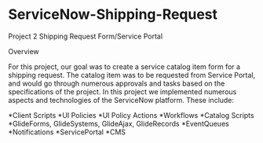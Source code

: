 # ServiceNow-Shipping-Request
Project 2 Shipping Request Form/Service Portal

Overview

For this project, our goal was to create a service catalog item form for a shipping request. The catalog item was to be requested from Service Portal, and would go through numerous approvals and tasks based on the specifications of the project. In this project we implemented numerous aspects and technologies of the ServiceNow platform. These include:

*Client Scripts
*UI Policies
*UI Policy Actions
*Workflows
*Catalog Scripts
*GlideForms, GlideSystems, GlideAjax, GlideRecords
*EventQueues
*Notifications
*ServicePortal
*CMS
